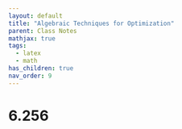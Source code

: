 ```yaml
---
layout: default
title: "Algebraic Techniques for Optimization"
parent: Class Notes
mathjax: true
tags: 
  - latex
  - math
has_children: true
nav_order: 9
---
```


# 6.256